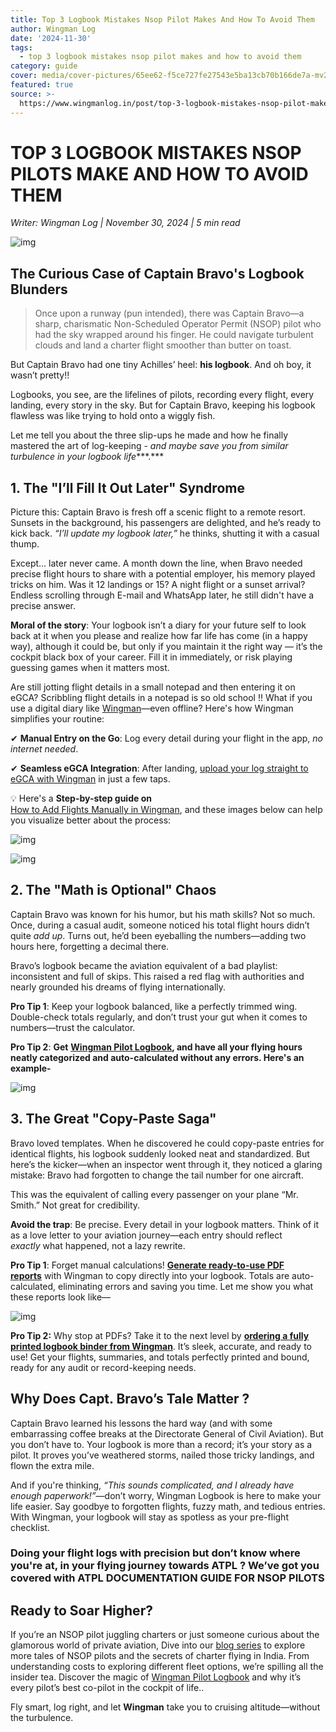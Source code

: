 ```yaml
---
title: Top 3 Logbook Mistakes Nsop Pilot Makes And How To Avoid Them
author: Wingman Log
date: '2024-11-30'
tags:
  - top 3 logbook mistakes nsop pilot makes and how to avoid them
category: guide
cover: media/cover-pictures/65ee62-f5ce727fe27543e5ba13cb70b166de7a-mv2-d942cdc5.png
featured: true
source: >-
  https://www.wingmanlog.in/post/top-3-logbook-mistakes-nsop-pilot-makes-and-how-to-avoid-them
---
```


# TOP 3 LOGBOOK MISTAKES NSOP PILOTS MAKE AND HOW TO AVOID THEM

*Writer: Wingman Log | November 30, 2024 | 5 min read*

![img](media/blog-media/65ee62-f5ce727fe27543e5ba13cb70b166de7a-mv2-a1145e14.png)

## **The Curious Case of Captain Bravo's Logbook Blunders**

> Once upon a runway (pun intended), there was Captain Bravo—a sharp, charismatic Non-Scheduled Operator Permit (NSOP) pilot who had the sky wrapped around his finger. He could navigate turbulent clouds and land a charter flight smoother than butter on toast.

But Captain Bravo had one tiny Achilles’ heel: **his logbook**. And oh boy, it wasn’t pretty!!

Logbooks, you see, are the lifelines of pilots, recording every flight, every landing, every story in the sky. But for Captain Bravo, keeping his logbook flawless was like trying to hold onto a wiggly fish.

Let me tell you about the three slip-ups he made and how he finally mastered the art of log-keeping - *and maybe save you from similar turbulence in your logbook life****.***

## 1\. The "I’ll Fill It Out Later" Syndrome

Picture this: Captain Bravo is fresh off a scenic flight to a remote resort. Sunsets in the background, his passengers are delighted, and he’s ready to kick back. *“I’ll update my logbook later,”* he thinks, shutting it with a casual thump.

Except… later never came. A month down the line, when Bravo needed precise flight hours to share with a potential employer, his memory played tricks on him. Was it 12 landings or 15? A night flight or a sunset arrival? Endless scrolling through E-mail and WhatsApp later, he still didn't have a precise answer.

**Moral of the story**: Your logbook isn’t a diary for your future self to look back at it when you please and realize how far life has come (in a happy way), although it could be, but only if you maintain it the right way — it’s the cockpit black box of your career. Fill it in immediately, or risk playing guessing games when it matters most.

Are still jotting flight details in a small notepad and then entering it on eGCA? Scribbling flight details in a notepad is so old school !! What if you use a digital diary like [Wingman](https://www.wingmanlog.in)—even offline? Here's how Wingman simplifies your routine:

✔ **Manual Entry on the Go**: Log every detail during your flight in the app, *no internet needed*.

✔ **Seamless eGCA Integration**: After landing, [upload your log straight to eGCA with Wingman](https://support.wingmanlog.in/portal/en/kb/articles/uploading-flight-data-to-egca) in just a few taps.

💡 Here's a **Step-by-step guide on** [How to Add Flights Manually in Wingman](https://support.wingmanlog.in/portal/en/kb/articles/how-to-add-flights-manually-in-wingman), and these images below can help you visualize better about the process:

![img](media/blog-media/65ee62-d12f530a3a484d619a2ad8f0a11cdab3-mv2-2299d046.png)

![img](media/blog-media/65ee62-40b983d33d9b46ec98fa9a0886b2d4d0-mv2-c688420b.png)

## 2\. The "Math is Optional" Chaos

Captain Bravo was known for his humor, but his math skills? Not so much. Once, during a casual audit, someone noticed his total flight hours didn’t quite *add up*. Turns out, he’d been eyeballing the numbers—adding two hours here, forgetting a decimal there.

Bravo’s logbook became the aviation equivalent of a bad playlist: inconsistent and full of skips. This raised a red flag with authorities and nearly grounded his dreams of flying internationally.

**Pro Tip 1**: Keep your logbook balanced, like a perfectly trimmed wing. Double-check totals regularly, and don’t trust your gut when it comes to numbers—trust the calculator.

**Pro Tip 2**: **Get** [**Wingman Pilot Logbook**](https://onelink.to/wingman)**, and have all your flying hours neatly categorized and auto-calculated without any errors. Here's an example-**

![img](media/blog-media/65ee62-aa1eb36585a14e90a2d96135c8098dbe-mv2-6bab043a.png)

## 3\. The Great "Copy-Paste Saga"

Bravo loved templates. When he discovered he could copy-paste entries for identical flights, his logbook suddenly looked neat and standardized. But here’s the kicker—when an inspector went through it, they noticed a glaring mistake: Bravo had forgotten to change the tail number for one aircraft.

This was the equivalent of calling every passenger on your plane “Mr. Smith.” Not great for credibility.

**Avoid the trap**: Be precise. Every detail in your logbook matters. Think of it as a love letter to your aviation journey—each entry should reflect *exactly* what happened, not a lazy rewrite.

**Pro Tip 1**: Forget manual calculations! [**Generate ready-to-use PDF reports**](https://support.wingmanlog.in/portal/en/kb/articles/how-to-generate-reports-summary) with Wingman to copy directly into your logbook. Totals are auto-calculated, eliminating errors and saving you time. Let me show you what these reports look like—

![img](media/blog-media/65ee62-60bad4d6140441289af3be7e5972bca5-mv2-992390eb.png)

**Pro Tip 2:** Why stop at PDFs? Take it to the next level by [**ordering a fully printed logbook binder from Wingman**](https://www.wingmanlog.in/wingman-logbook-binder). It’s sleek, accurate, and ready to use! Get your flights, summaries, and totals perfectly printed and bound, ready for any audit or record-keeping needs.

## Why Does Capt. Bravo’s Tale Matter ?

Captain Bravo learned his lessons the hard way (and with some embarrassing coffee breaks at the Directorate General of Civil Aviation). But you don’t have to. Your logbook is more than a record; it’s your story as a pilot. It proves you’ve weathered storms, nailed those tricky landings, and flown the extra mile.

And if you're thinking, *“This sounds complicated, and I already have enough paperwork!”*—don’t worry, Wingman Logbook is here to make your life easier. Say goodbye to forgotten flights, fuzzy math, and tedious entries. With Wingman, your logbook will stay as spotless as your pre-flight checklist.

### **Doing your flight logs with precision but don’t know where you're at, in your flying journey towards ATPL ? We’ve got you covered with** **ATPL DOCUMENTATION GUIDE FOR NSOP PILOTS**

## Ready to Soar Higher?

If you’re an NSOP pilot juggling charters or just someone curious about the glamorous world of private aviation, Dive into our [blog series](https://www.wingmanlog.in/blog) to explore more tales of NSOP pilots and the secrets of charter flying in India. From understanding costs to exploring different fleet options, we’re spilling all the insider tea. Discover the magic of [Wingman Pilot Logbook](https://www.wingmanlog.in/) and why it’s every pilot’s best co-pilot in the cockpit of life.. 

Fly smart, log right, and let **Wingman** take you to cruising altitude—without the turbulence.
